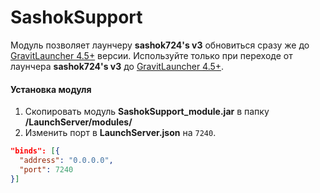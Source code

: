 # SashokSupport

Модуль позволяет лаунчеру **sashok724's v3** обновиться сразу же до [GravitLauncher 4.5+] версии. Используйте только при
переходе от лаунчера **sashok724's v3** до [GravitLauncher 4.5+].

#### Установка модуля

1. Скопировать модуль **SashokSupport_module.jar** в папку **/LaunchServer/modules/**
2. Изменить порт в **LaunchServer.json** на `7240`.

```json
"binds": [{
  "address": "0.0.0.0",
  "port": 7240
}]
```

[GravitLauncher 4.5+]: https://github.com/GravitLauncher/Launcher

